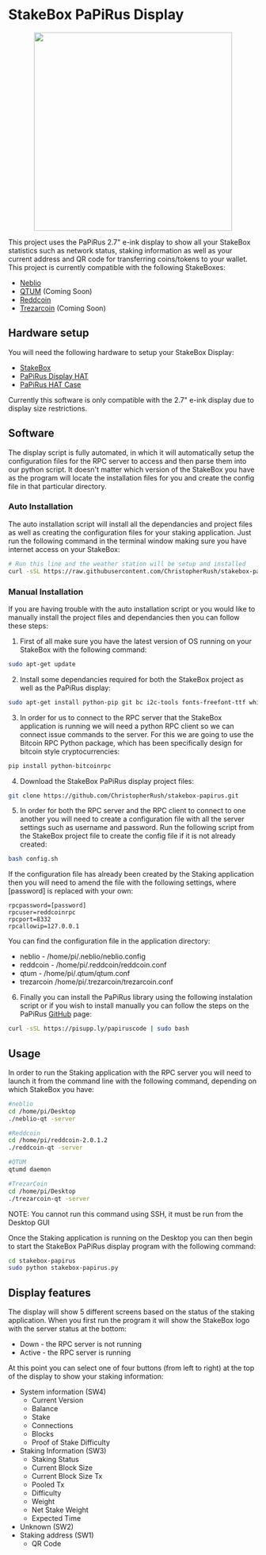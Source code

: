 # StakeBox PaPiRus Display
<p align="center">
  <img width="400" src="https://cdn.shopify.com/s/files/1/2685/8754/files/logo-wide_x200.png">
</p>

This project uses the PaPiRus 2.7" e-ink display to show all your StakeBox statistics such as network status, staking information as well as your current address and QR code for transferring coins/tokens to your wallet. This project is currently compatible with the following StakeBoxes:
- [Neblio](https://www.stakebox.org/collections/stakeboxes/products/neblio-stakebox)
- [QTUM](https://www.stakebox.org/collections/stakeboxes/products/qtum-stakebox) (Coming Soon)
- [Reddcoin](https://www.stakebox.org/collections/stakeboxes/products/reddcoin-stakebox)
- [Trezarcoin](https://www.stakebox.org/collections/stakeboxes/products/trezarcoin-stakebox) (Coming Soon)


## Hardware setup

You will need the following hardware to setup your StakeBox Display:

- [StakeBox](https://www.stakebox.org)
- [PaPiRus Display HAT](https://uk.pi-supply.com/products/papirus-epaper-eink-screen-hat-for-raspberry-pi)
- [PaPiRus HAT Case](https://uk.pi-supply.com/products/papirus-hat-case)

Currently this software is only compatible with the 2.7" e-ink display due to display size restrictions.

## Software

The display script is fully automated, in which it will automatically setup the configuration files for the RPC server to access and then parse them into our python script. It doesn't matter which version of the StakeBox you have as the program will locate the installation files for you and create the config file in that particular directory.


### Auto Installation

The auto installation script will install all the dependancies and project files as well as creating the configuration files for your staking application. Just run the following command in the terminal window making sure you have internet access on your StakeBox:

```bash
# Run this line and the weather station will be setup and installed
curl -sSL https://raw.githubusercontent.com/ChristopherRush/stakebox-papirus/master/install.sh | sudo bash
```

### Manual Installation

If you are having trouble with the auto installation script or you would like to manually install the project files and dependancies then you can follow these steps:

1. First of all make sure you have the latest version of OS running on your StakeBox with the following command:
```bash
sudo apt-get update
```
2. Install some dependancies required for both the StakeBox project as well as the PaPiRus display:
```bash
sudo apt-get install python-pip git bc i2c-tools fonts-freefont-ttf whiptail make gcc -y
```
3. In order for us to connect to the RPC server that the StakeBox application is running we will need a python RPC client so we can connect issue commands to the server. For this we are going to use the Bitcoin RPC Python package, which has been specifically design for bitcoin style cryptocurrencies:
```bash
pip install python-bitcoinrpc
```
4. Download the StakeBox PaPiRus display project files:
```bash
git clone https://github.com/ChristopherRush/stakebox-papirus.git
```
5. In order for both the RPC server and the RPC client to connect to one another you will need to create a configuration file with all the server settings such as username and password. Run the following script from the StakeBox project file to create the config file if it is not already created:
```bash
bash config.sh
```
If the configuration file has already been created by the Staking application then you will need to amend the file with the following settings, where [password] is replaced with your own:
```config
rpcpassword=[password]
rpcuser=reddcoinrpc
rpcport=8332
rpcallowip=127.0.0.1
```
You can find the configuration file in the application directory:
- neblio - /home/pi/.neblio/neblio.config
- reddcoin - /home/pi/.reddcoin/reddcoin.conf
- qtum - /home/pi/.qtum/qtum.conf
- trezarcoin /home/pi/.trezarcoin/trezarcoin.conf

6. Finally you can install the PaPiRus library using the following instalation script or if you wish to install manually you can follow the steps on the PaPiRus [GitHub](https://github.com/PiSupply/PaPiRus) page:
```bash
curl -sSL https://pisupp.ly/papiruscode | sudo bash
```

## Usage

In order to run the Staking application with the RPC server you will need to launch it from the command line with the following command, depending on which StakeBox you have:
```bash
#neblio
cd /home/pi/Desktop
./neblio-qt -server

#Reddcoin
cd /home/pi/reddcoin-2.0.1.2
./reddcoin-qt -server

#QTUM
qtumd daemon

#TrezarCoin
cd /home/pi/Desktop
./trezarcoin-qt -server
```

NOTE: You cannot run this command using SSH, it must be run from the Desktop GUI

Once the Staking application is running on the Desktop you can then begin to start the StakeBox PaPiRus display program with the following command:
```bash
cd stakebox-papirus
sudo python stakebox-papirus.py
```

## Display features

The display will show 5 different screens based on the status of the staking application. When you first run the program it will show the StakeBox logo with the server status at the bottom:

- Down - the RPC server is not running
- Active - the RPC server is running

At this point you can select one of four buttons (from left to right) at the top of the display to show your staking information:

- System information (SW4)
  - Current Version
  - Balance
  - Stake
  - Connections
  - Blocks
  - Proof of Stake Difficulty
- Staking Information (SW3)
  - Staking Status
  - Current Block Size
  - Current Block Size Tx
  - Pooled Tx
  - Difficulty
  - Weight
  - Net Stake Weight
  - Expected Time
- Unknown (SW2)
- Staking address (SW1)
  - QR Code
